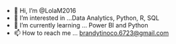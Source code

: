 - 👋 Hi, I’m @LolaM2016
- 👀 I’m interested in ...Data Analytics, Python, R, SQL
- 🌱 I’m currently learning ... Power BI and Python
- 📫 How to reach me ... brandytinoco.6723@gmail.com

<!---
LolaM2016/LolaM2016 is a ✨ special ✨ repository because its `README.md` (this file) appears on your GitHub profile.
You can click the Preview link to take a look at your changes.
--->
